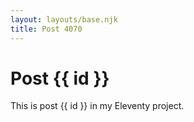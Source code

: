 ```yaml
---
layout: layouts/base.njk
title: Post 4070
---
```


# Post {{ id }}

This is post {{ id }} in my Eleventy project.
